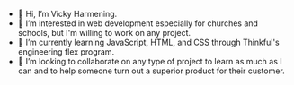 - 👋 Hi, I’m Vicky Harmening.
- 👀 I’m interested in web development especially for churches and schools, but I'm willing to work on any project.
- 🌱 I’m currently learning JavaScript, HTML, and CSS through Thinkful's engineering flex program.
- 💞️ I’m looking to collaborate on any type of project to learn as much as I can and to help someone turn out a superior product for their customer.
